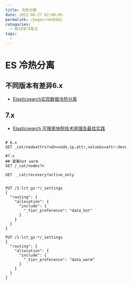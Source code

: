 ```yaml
---
title: 冷热分离
date: 2022-06-27 02:08:05
permalink: /pages/a4dbb6/
categories:
  - 《ES》学习笔记
tags:
  - 
---
```

# ES 冷热分离

## 不同版本有差异6.x
- [Elasticsearch实现数据冷热分离](https://cloud.tencent.com/developer/article/1544261)
## 7.x 
- [Elasticsearch 可搜索快照技术原理及最佳实践](https://cloud.tencent.com/developer/article/1928360)


```

# 6.x
GET _cat/nodeattrs?v&h=node,ip,attr,value&s=attr:desc

#7.x
## 查看hot warm
GET /_cat/nodes?v

GET  _cat/recovery?active_only


PUT /1-lct_gz-*/_settings
{
  "routing": {
    "allocation": {
      "include": {
        "_tier_preference": "data_hot"
      }
    }
  }
}

PUT /1-lct_gz-*/_settings
{
  "routing": {
    "allocation": {
      "include": {
        "_tier_preference": "data_warm"
      }
    }
  }
}


```